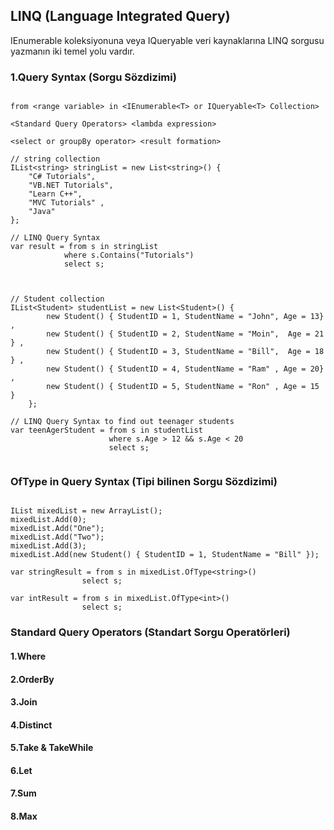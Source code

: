 ## LINQ (Language Integrated Query)

IEnumerable koleksiyonuna veya IQueryable veri kaynaklarına LINQ sorgusu yazmanın iki temel yolu vardır.

### 1.Query Syntax (Sorgu Sözdizimi)
```

from <range variable> in <IEnumerable<T> or IQueryable<T> Collection>

<Standard Query Operators> <lambda expression>

<select or groupBy operator> <result formation>

```
```Csharp
// string collection
IList<string> stringList = new List<string>() { 
    "C# Tutorials",
    "VB.NET Tutorials",
    "Learn C++",
    "MVC Tutorials" ,
    "Java" 
};

// LINQ Query Syntax
var result = from s in stringList
            where s.Contains("Tutorials") 
            select s;
            
```


``` Csharp

// Student collection
IList<Student> studentList = new List<Student>() { 
        new Student() { StudentID = 1, StudentName = "John", Age = 13} ,
        new Student() { StudentID = 2, StudentName = "Moin",  Age = 21 } ,
        new Student() { StudentID = 3, StudentName = "Bill",  Age = 18 } ,
        new Student() { StudentID = 4, StudentName = "Ram" , Age = 20} ,
        new Student() { StudentID = 5, StudentName = "Ron" , Age = 15 } 
    };

// LINQ Query Syntax to find out teenager students
var teenAgerStudent = from s in studentList
                      where s.Age > 12 && s.Age < 20
                      select s;
                      
```

### OfType in Query Syntax (Tipi bilinen Sorgu Sözdizimi)



```Csharp

IList mixedList = new ArrayList();
mixedList.Add(0);
mixedList.Add("One");
mixedList.Add("Two");
mixedList.Add(3);
mixedList.Add(new Student() { StudentID = 1, StudentName = "Bill" });

var stringResult = from s in mixedList.OfType<string>()
                select s;

var intResult = from s in mixedList.OfType<int>()
                select s;
```

### Standard Query Operators (Standart Sorgu Operatörleri)
#### 1.Where
#### 2.OrderBy
#### 3.Join
#### 4.Distinct
#### 5.Take & TakeWhile
#### 6.Let
#### 7.Sum
#### 8.Max




